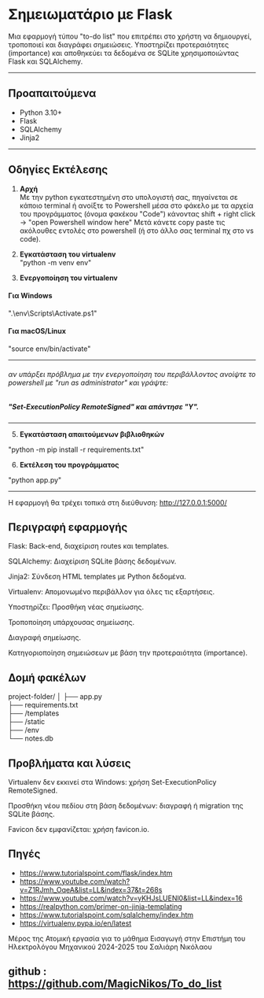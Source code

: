 # Σημειωματάριο με Flask

Μια εφαρμογή τύπου "to-do list" που επιτρέπει στο χρήστη να δημιουργεί, τροποποιεί και διαγράφει σημειώσεις. Υποστηρίζει προτεραιότητες (importance) και αποθηκεύει τα δεδομένα σε SQLite χρησιμοποιώντας Flask και SQLAlchemy.

---

## Προαπαιτούμενα

- Python 3.10+
- Flask
- SQLAlchemy
- Jinja2

---

## Οδηγίες Εκτέλεσης

1. **Αρχή**  
Με την python εγκατεστημένη στο υπολογιστή σας, πηγαίνεται σε κάποιο terminal ή ανοίξτε το Powershell 
μέσα στο φάκελο με τα αρχεία του προγράμματος (όνομα φακέκου "Code") κάνοντας shift + right click ->
"open Powershell window here" Μετά κάνετε copy paste τις ακόλουθες εντολές στο powershell (ή στο άλλο σας 
terminal πχ στο vs code).


2. **Εγκατάσταση του virtualenv**  
"python -m venv env"

3. **Ενεργοποίηση του virtualenv**
#### Για Windows 
".\env\Scripts\Activate.ps1"
 
#### Για macOS/Linux
"source env/bin/activate"

---
###### αν υπάρξει πρόβλημα με την ενεργοποίηση του περιβάλλοντος ανοίψτε το powershell με "run as administrator" και γράψτε:
##### "Set-ExecutionPolicy RemoteSigned" και απάντησε "Y".
---


5. **Εγκατάσταση απαιτούμενων βιβλιοθηκών**
 
 "python -m pip install -r requirements.txt"


6. **Εκτέλεση του προγράμματος**

"python app.py"













---

Η εφαρμογή θα τρέχει τοπικά στη διεύθυνση: http://127.0.0.1:5000/






## Περιγραφή εφαρμογής
Flask: Back-end, διαχείριση routes και templates.

SQLAlchemy: Διαχείριση SQLite βάσης δεδομένων.

Jinja2: Σύνδεση HTML templates με Python δεδομένα.

Virtualenv: Απομονωμένο περιβάλλον για όλες τις εξαρτήσεις.

Υποστηρίζει:
Προσθήκη νέας σημείωσης.

Τροποποίηση υπάρχουσας σημείωσης.

Διαγραφή σημείωσης.

Κατηγοριοποίηση σημειώσεων με βάση την προτεραιότητα (importance).

## Δομή φακέλων
project-folder/
│
├── app.py                  
├── requirements.txt        
├── /templates              
├── /static                 
├── /env                    
└── notes.db                 

## Προβλήματα και λύσεις
Virtualenv δεν εκκινεί στα Windows: χρήση Set-ExecutionPolicy RemoteSigned.

Προσθήκη νέου πεδίου στη βάση δεδομένων: διαγραφή ή migration της SQLite βάσης.

Favicon δεν εμφανίζεται: χρήση favicon.io.
## Πηγές
- https://www.tutorialspoint.com/flask/index.htm
- https://www.youtube.com/watch?v=Z1RJmh_OqeA&list=LL&index=37&t=268s
- https://www.youtube.com/watch?v=yKHJsLUENl0&list=LL&index=16
- https://realpython.com/primer-on-jinja-templating
- https://www.tutorialspoint.com/sqlalchemy/index.htm
- https://virtualenv.pypa.io/en/latest



Μέρος της Ατομική εργασία για το μάθημα Εισαγωγή στην Επιστήμη του Ηλεκτρολόγου Μηχανικού 2024-2025 του Σαλιάρη Νικόλαου
## github : https://github.com/MagicNikos/To_do_list












